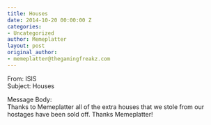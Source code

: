 ```yaml
---
title: Houses
date: 2014-10-20 00:00:00 Z
categories:
- Uncategorized
author: Memeplatter
layout: post
original_author:
- memeplatter@thegamingfreakz.com
---
```


From: ISIS  
Subject: Houses

Message Body:  
Thanks to Memeplatter all of the extra houses that we stole from our hostages have been sold off. Thanks Memeplatter!
